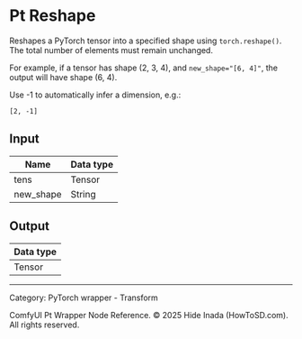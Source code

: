# Pt Reshape
Reshapes a PyTorch tensor into a specified shape using `torch.reshape()`.
The total number of elements must remain unchanged.

For example, if a tensor has shape (2, 3, 4), and `new_shape="[6, 4]"`,
the output will have shape (6, 4).

Use -1 to automatically infer a dimension, e.g.:
```
[2, -1]
```

## Input
| Name | Data type |
|---|---|
| tens | Tensor |
| new_shape | String |

## Output
| Data type |
|---|
| Tensor |

<HR>
Category: PyTorch wrapper - Transform

ComfyUI Pt Wrapper Node Reference. © 2025 Hide Inada (HowToSD.com). All rights reserved.

